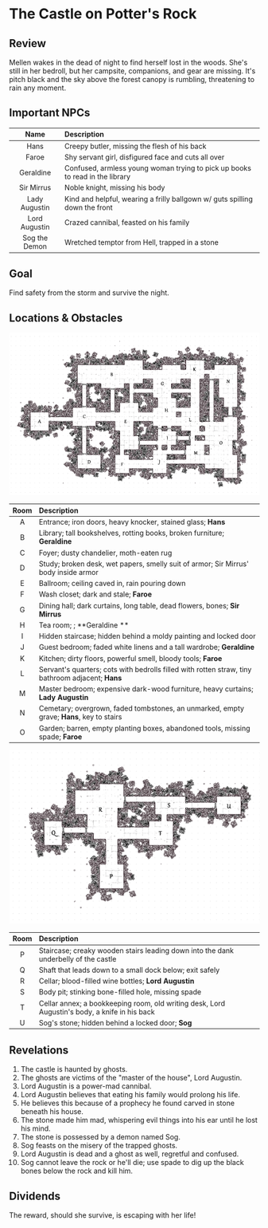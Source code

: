 # The Castle on Potter's Rock

## Review
Mellen wakes in the dead of night to find herself lost in the woods. She's still in her bedroll, but her campsite, companions, and gear are missing. It's pitch black and the sky above the forest canopy is rumbling, threatening to rain any moment.

## Important NPCs
| Name | Description |
|:---:|:--- |
| Hans | Creepy butler, missing the flesh of his back |
| Faroe | Shy servant girl, disfigured face and cuts all over |
| Geraldine | Confused, armless young woman trying to pick up books to read in the library |
| Sir Mirrus | Noble knight, missing his body |
| Lady Augustin | Kind and helpful, wearing a frilly ballgown w/ guts spilling down the front |
| Lord Augustin | Crazed cannibal, feasted on his family |
| Sog the Demon | Wretched temptor from Hell, trapped in a stone |

## Goal
Find safety from the storm and survive the night.

## Locations & Obstacles
![Gridded map of the castle at Potter's Rock, each room marked with a letter.](castleAtPottersRock1.png)

| Room | Description |
|:---:|:--- |
| A | Entrance; iron doors, heavy knocker, stained glass; **Hans** |
| B | Library; tall bookshelves, rotting books, broken furniture; **Geraldine** |
| C | Foyer; dusty chandelier, moth-eaten rug |
| D | Study; broken desk, wet papers, smelly suit of armor; Sir Mirrus' body inside armor |
| E | Ballroom; ceiling caved in, rain pouring down |
| F | Wash closet; dark and stale; **Faroe** |
| G | Dining hall; dark curtains, long table, dead flowers, bones; **Sir Mirrus** |
| H | Tea room; ; **Geraldine ** |
| I | Hidden staircase; hidden behind a moldy painting and locked door |
| J | Guest bedroom; faded white linens and a tall wardrobe; **Geraldine** |
| K | Kitchen; dirty floors, powerful smell, bloody tools; **Faroe** |
| L | Servant's quarters; cots with bedrolls filled with rotten straw, tiny bathroom adjacent; **Hans** |
| M | Master bedroom; expensive dark-wood furniture, heavy curtains; **Lady Augustin** |
| N | Cemetary; overgrown, faded tombstones, an unmarked, empty grave; **Hans**, key to stairs |
| O | Garden; barren, empty planting boxes, abandoned tools, missing spade; **Faroe** |

![Gridded map of basement of the castle at Potter's Rock, each room marked with a letter.](castleAtPottersRock_below1.png)

| Room | Description |
|:---:|:--- |
| P | Staircase; creaky wooden stairs leading down into the dank underbelly of the castle |
| Q | Shaft that leads down to a small dock below; exit safely |
| R | Cellar; blood-filled wine bottles; **Lord Augustin** |
| S | Body pit; stinking bone-filled hole, missing spade |
| T | Cellar annex; a bookkeeping room, old writing desk, Lord Augustin's body, a knife in his back |
| U | Sog's stone; hidden behind a locked door; **Sog** |

## Revelations
1. The castle is haunted by ghosts.
2. The ghosts are victims of the "master of the house", Lord Augustin.
3. Lord Augustin is a power-mad cannibal.
4. Lord Augustin believes that eating his family would prolong his life.
5. He believes this because of a prophecy he found carved in stone beneath his house.
6. The stone made him mad, whispering evil things into his ear until he lost his mind.
7. The stone is possessed by a demon named Sog.
8. Sog feasts on the misery of the trapped ghosts.
9. Lord Augustin is dead and a ghost as well, regretful and confused.
10. Sog cannot leave the rock or he'll die; use spade to dig up the black bones below the rock and kill him.

## Dividends
The reward, should she survive, is escaping with her life!
